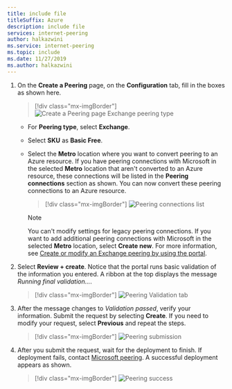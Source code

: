 ```yaml
---
title: include file
titleSuffix: Azure
description: include file
services: internet-peering
author: halkazwini
ms.service: internet-peering
ms.topic: include
ms.date: 11/27/2019
ms.author: halkazwini
---
```


1. On the **Create a Peering** page, on the **Configuration** tab, fill in the boxes as shown here.

    > [!div class="mx-imgBorder"]
    > ![Create a Peering page Exchange peering type](../media/setup-exchange-conf-tab.png)

    * For **Peering type**, select **Exchange**.
    * Select **SKU** as **Basic Free**.
    * Select the **Metro** location where you want to convert peering to an Azure resource. If you have peering connections with Microsoft in the selected **Metro** location that aren't converted to an Azure resource, these connections will be listed in the **Peering connections** section as shown. You can now convert these peering connections to an Azure resource.

        > [!div class="mx-imgBorder"]
        > ![Peering connections list](../media/setup-exchange-legacy-conf-tab.png)

        > [!NOTE]
        > You can't modify settings for legacy peering connections. If you want to add additional peering connections with Microsoft in the selected **Metro** location, select **Create new**. For more information, see [Create or modify an Exchange peering by using the portal](../howto-exchange-portal.md).
        >

1. Select **Review + create**. Notice that the portal runs basic validation of the information you entered. A ribbon at the top displays the message *Running final validation...*.

    > [!div class="mx-imgBorder"]
    > ![Peering Validation tab](../media/setup-direct-review-tab-validation.png)

1. After the message changes to *Validation passed*, verify your information. Submit the request by selecting **Create**. If you need to modify your request, select **Previous** and repeat the steps.

    > [!div class="mx-imgBorder"]
    > ![Peering submission](../media/setup-exchange-review-tab-submit.png)

1. After you submit the request, wait for the deployment to finish. If deployment fails, contact [Microsoft peering](mailto:peering@microsoft.com). A successful deployment appears as shown.

    > [!div class="mx-imgBorder"]
    > ![Peering success](../media/setup-direct-success.png)

